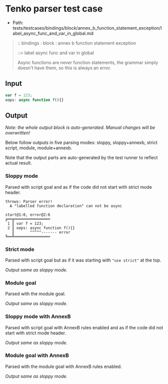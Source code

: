 # Tenko parser test case

- Path: tests/testcases/bindings/block/annex_b_function_statement_exception/label_async_func_and_var_in_global.md

> :: bindings : block : annex b function statement exception
>
> ::> label async func and var in global
>
>Async functions are never function statements, the grammar simply doesn't have them, so this is always an error.


## Input

`````js
var f = 123;
oops: async function f(){}
`````

## Output

_Note: the whole output block is auto-generated. Manual changes will be overwritten!_

Below follow outputs in five parsing modes: sloppy, sloppy+annexb, strict script, module, module+annexb.

Note that the output parts are auto-generated by the test runner to reflect actual result.

### Sloppy mode

Parsed with script goal and as if the code did not start with strict mode header.

`````
throws: Parser error!
  A "labelled function declaration" can not be async

start@1:0, error@2:6
╔══╦════════════════
 1 ║ var f = 123;
 2 ║ oops: async function f(){}
   ║       ^^^^^------- error
╚══╩════════════════

`````

### Strict mode

Parsed with script goal but as if it was starting with `"use strict"` at the top.

_Output same as sloppy mode._

### Module goal

Parsed with the module goal.

_Output same as sloppy mode._

### Sloppy mode with AnnexB

Parsed with script goal with AnnexB rules enabled and as if the code did not start with strict mode header.

_Output same as sloppy mode._

### Module goal with AnnexB

Parsed with the module goal with AnnexB rules enabled.

_Output same as sloppy mode._
